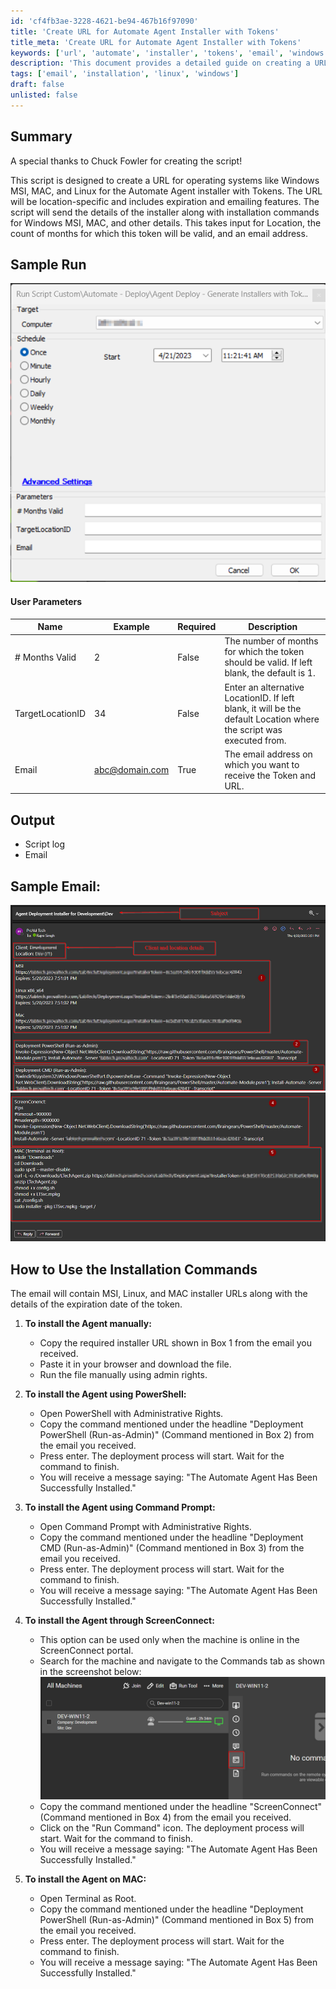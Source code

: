 ```yaml
---
id: 'cf4fb3ae-3228-4621-be94-467b16f97090'
title: 'Create URL for Automate Agent Installer with Tokens'
title_meta: 'Create URL for Automate Agent Installer with Tokens'
keywords: ['url', 'automate', 'installer', 'tokens', 'email', 'windows', 'mac', 'linux']
description: 'This document provides a detailed guide on creating a URL for the Automate Agent installer for various operating systems, including Windows MSI, MAC, and Linux. It includes user parameters, output details, and installation commands for each platform, along with a sample run and email outputs.'
tags: ['email', 'installation', 'linux', 'windows']
draft: false
unlisted: false
---
```


## Summary

A special thanks to Chuck Fowler for creating the script!

This script is designed to create a URL for operating systems like Windows MSI, MAC, and Linux for the Automate Agent installer with Tokens. The URL will be location-specific and includes expiration and emailing features. The script will send the details of the installer along with installation commands for Windows MSI, MAC, and other details. This takes input for Location, the count of months for which this token will be valid, and an email address.

## Sample Run

![Sample Run](../../../static/img/Agent-Deploy---Generate-Installers-with-Tokens/image_1.png)

#### User Parameters

| Name               | Example                          | Required | Description                                                                                   |
|--------------------|----------------------------------|----------|-----------------------------------------------------------------------------------------------|
| # Months Valid     | 2                                | False    | The number of months for which the token should be valid. If left blank, the default is 1.  |
| TargetLocationID   | 34                               | False    | Enter an alternative LocationID. If left blank, it will be the default Location where the script was executed from. |
| Email              | [abc@domain.com](mailto:abc@domain.com) | True     | The email address on which you want to receive the Token and URL.                            |

## Output

- Script log
- Email

## Sample Email:

![Sample Email 1](../../../static/img/Agent-Deploy---Generate-Installers-with-Tokens/image_2.png)
![Sample Email 2](../../../static/img/Agent-Deploy---Generate-Installers-with-Tokens/image_3.png)

## How to Use the Installation Commands

The email will contain MSI, Linux, and MAC installer URLs along with the details of the expiration date of the token.

1. **To install the Agent manually:**
   - Copy the required installer URL shown in Box 1 from the email you received.
   - Paste it in your browser and download the file.
   - Run the file manually using admin rights.

2. **To install the Agent using PowerShell:**
   - Open PowerShell with Administrative Rights.
   - Copy the command mentioned under the headline "Deployment PowerShell (Run-as-Admin)" (Command mentioned in Box 2) from the email you received.
   - Press enter. The deployment process will start. Wait for the command to finish.
   - You will receive a message saying: "The Automate Agent Has Been Successfully Installed."

3. **To install the Agent using Command Prompt:**
   - Open Command Prompt with Administrative Rights.
   - Copy the command mentioned under the headline "Deployment CMD (Run-as-Admin)" (Command mentioned in Box 3) from the email you received.
   - Press enter. The deployment process will start. Wait for the command to finish.
   - You will receive a message saying: "The Automate Agent Has Been Successfully Installed."

4. **To install the Agent through ScreenConnect:**
   - This option can be used only when the machine is online in the ScreenConnect portal.
   - Search for the machine and navigate to the Commands tab as shown in the screenshot below:
     ![ScreenConnect Commands](../../../static/img/Agent-Deploy---Generate-Installers-with-Tokens/image_4.png)
   - Copy the command mentioned under the headline "ScreenConnect" (Command mentioned in Box 4) from the email you received.
   - Click on the "Run Command" icon. The deployment process will start. Wait for the command to finish.
   - You will receive a message saying: "The Automate Agent Has Been Successfully Installed."

5. **To install the Agent on MAC:**
   - Open Terminal as Root.
   - Copy the command mentioned under the headline "Deployment PowerShell (Run-as-Admin)" (Command mentioned in Box 5) from the email you received.
   - Press enter. The deployment process will start. Wait for the command to finish.
   - You will receive a message saying: "The Automate Agent Has Been Successfully Installed."
